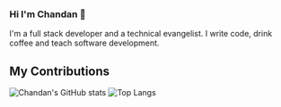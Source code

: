 ### Hi I'm Chandan 👋
I'm a full stack developer and a technical evangelist. I write code, drink coffee and teach software development.

## My Contributions

![Chandan's GitHub stats](https://github-readme-stats.vercel.app/api?username=chandanch&show_icons=true&hide_rank=true&theme=blue-green)
![Top Langs](https://github-readme-stats.vercel.app/api/top-langs/?username=chandanch&layout=compact)
